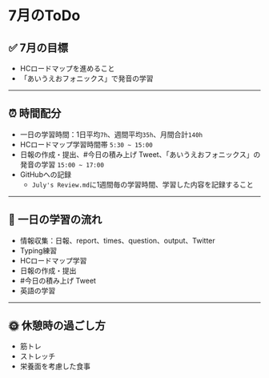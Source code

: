 # 7月のToDo
## ✅ 7月の目標
- HCロードマップを進めること
- 「あいうえおフォニックス」で発音の学習
---
## ⏰ 時間配分
- 一日の学習時間：1日平均`7h`、週間平均`35h`、月間合計`140h`
- HCロードマップ学習時間帯 `5:30 ~ 15:00`
- 日報の作成・提出、#今日の積み上げ Tweet、「あいうえおフォニックス」の発音の学習 `15:00 ~ 17:00`
- GitHubへの記録
  - `July's Review.md`に1週間毎の学習時間、学習した内容を記録すること
---
## 📝 一日の学習の流れ
- 情報収集：日報、report、times、question、output、Twitter
- Typing練習
- HCロードマップ学習
- 日報の作成・提出
- #今日の積み上げ Tweet
- 英語の学習
---
## 🌞 休憩時の過ごし方
- 筋トレ
- ストレッチ
- 栄養面を考慮した食事
